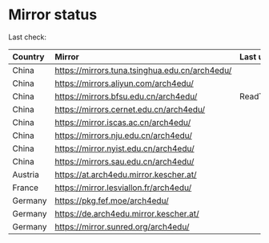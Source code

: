 <script src="./time.js"></script>
# Mirror status
Last check: <script type="text/javascript">localize(1716967088.1835651);</script>

|Country|Mirror|Last update|
|:------|:-----|:----------|
|China|https://mirrors.tuna.tsinghua.edu.cn/arch4edu/|<script type="text/javascript">localize(1716921620);</script>|
|China|https://mirrors.aliyun.com/arch4edu/|<script type="text/javascript">localize(1716921620);</script>|
|China|https://mirrors.bfsu.edu.cn/arch4edu/|ReadTimeout|
|China|https://mirrors.cernet.edu.cn/arch4edu/|<script type="text/javascript">localize(1716921620);</script>|
|China|https://mirror.iscas.ac.cn/arch4edu/|<script type="text/javascript">localize(1716921620);</script>|
|China|https://mirrors.nju.edu.cn/arch4edu/|<script type="text/javascript">localize(1716921620);</script>|
|China|https://mirror.nyist.edu.cn/arch4edu/|<script type="text/javascript">localize(1716921620);</script>|
|China|https://mirrors.sau.edu.cn/arch4edu/|<script type="text/javascript">localize(1716921620);</script>|
|Austria|https://at.arch4edu.mirror.kescher.at/|<script type="text/javascript">localize(1716921620);</script>|
|France|https://mirror.lesviallon.fr/arch4edu/|<script type="text/javascript">localize(1716921620);</script>|
|Germany|https://pkg.fef.moe/arch4edu/|<script type="text/javascript">localize(1716921620);</script>|
|Germany|https://de.arch4edu.mirror.kescher.at/|<script type="text/javascript">localize(1716921620);</script>|
|Germany|https://mirror.sunred.org/arch4edu/|<script type="text/javascript">localize(1716921620);</script>|

<script src="./tablefilter/tablefilter.js"></script>
<script src="./table.js"></script>